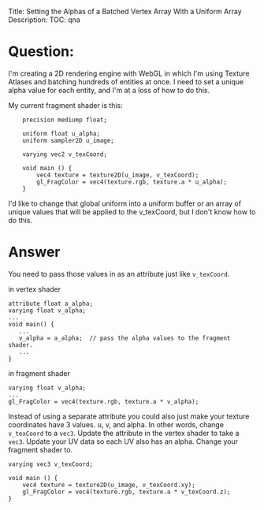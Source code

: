 Title: Setting the Alphas of a Batched Vertex Array With a Uniform Array
Description:
TOC: qna

# Question:

I'm creating a 2D rendering engine with WebGL in which I'm using Texture Atlases and batching hundreds of entities at once. I need to set a unique alpha value for each entity, and I'm at a loss of how to do this.

My current fragment shader is this:

        precision mediump float;

        uniform float u_alpha;
        uniform sampler2D u_image;

        varying vec2 v_texCoord;

        void main () {
            vec4 texture = texture2D(u_image, v_texCoord);
            gl_FragColor = vec4(texture.rgb, texture.a * u_alpha);
        }

I'd like to change that global uniform into a uniform buffer or an array of unique values that will be applied to the v_texCoord, but I don't know how to do this.

# Answer

You need to pass those values in as an attribute just like `v_texCoord`.

in vertex shader

    attribute float a_alpha;
    varying float v_alpha;
    ...
    void main() {
       ...
       v_alpha = a_alpha;  // pass the alpha values to the fragment shader.
       ...
    }

in fragment shader

    varying float v_alpha;
    ...
    gl_FragColor = vec4(texture.rgb, texture.a * v_alpha);

Instead of using a separate attribute you could also just make your texture coordinates have 3 values. u, v, and alpha. In other words, change `v_texCoord` to a `vec3`. Update the attribute in the vertex shader to take a `vec3`. Update your UV data so each UV also has an alpha. Change your fragment shader to.

    varying vec3 v_texCoord;

    void main () {
        vec4 texture = texture2D(u_image, v_texCoord.xy);
        gl_FragColor = vec4(texture.rgb, texture.a * v_texCoord.z);
    }
